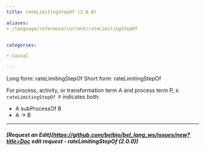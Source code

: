 ```yaml
---
title: rateLimitingStepOf (2.0.0)

aliases:
- /language/reference/current/rateLimitingStepOf


categories:

- Causal

---
```

<!-- COMPUTER GENERATED PAGE!!! DO NOT EDIT DIRECTLY  -->
<!--    must be changed in scripts/templates.py which is processed by scripts/update_refs.py -->

Long form: rateLimitingStepOf
Short form: rateLimitingStepOf

For process, activity, or transformation term A and process term P, `A rateLimitingStepOf P` indicates both:

* A subProcessOf B
* A -> B


---
##### [Request an Edit](https://github.com/belbio/bel_lang_ws/issues/new?title=Doc edit request - rateLimitingStepOf (2.0.0))